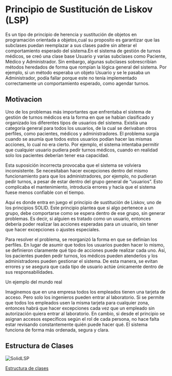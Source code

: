 # Principio de Sustitución de Liskov (LSP)
Es un tipo de principio de herencia y sustitución de objetos en programación orientada a objetos,cual su proposito es garantizar que las subclases puedan reemplazar a sus clases
padre sin alterar el comportamiento esperado del sistema.En el sistema de gestión de turnos médicos, se creó una clase base Usuario y varias subclases como Paciente, Médico y Administrador. 
Sin embargo, algunas subclases sobrescribían métodos heredados de forma que rompían la lógica general del sistema. Por ejemplo, si un método esperaba un objeto Usuario y se le pasaba un Administrador,
podía fallar porque este no tenía implementado correctamente un comportamiento esperado, como agendar turnos.
## Motivacion
Uno de los problemas más importantes que enfrentaba el sistema de gestión de turnos médicos era la forma en que se habían clasificado y organizado los diferentes tipos de usuarios del sistema. Existía una categoría general para todos los usuarios, de la cual se derivaban otros perfiles, como pacientes, médicos y administradores. El problema surgía cuando se asumía que todos estos usuarios podían hacer las mismas acciones, lo cual no era cierto. Por ejemplo, el sistema intentaba permitir que cualquier usuario pudiera pedir turnos médicos, cuando en realidad solo los pacientes deberían tener esa capacidad.

Esta suposición incorrecta provocaba que el sistema se volviera inconsistente. Se necesitaban hacer excepciones dentro del mismo funcionamiento para que los administradores, por ejemplo, no pudieran pedir turnos, a pesar de estar dentro del grupo general de “usuarios”. Esto complicaba el mantenimiento, introducía errores y hacía que el sistema fuese menos confiable con el tiempo.

Aquí es donde entra en juego el principio de sustitución de Liskov, uno de los principios SOLID. Este principio plantea que si algo pertenece a un grupo, debe comportarse como se espera dentro de ese grupo, sin generar problemas. Es decir, si alguien es tratado como un usuario, entonces debería poder realizar las acciones esperadas para un usuario, sin tener que hacer excepciones o ajustes especiales.

Para resolver el problema, se reorganizó la forma en que se definían los perfiles. En lugar de asumir que todos los usuarios pueden hacer lo mismo, se definieron claramente qué tipo de acciones puede realizar cada uno. Así, los pacientes pueden pedir turnos, los médicos pueden atenderlos y los administradores pueden gestionar el sistema. De esta manera, se evitan errores y se asegura que cada tipo de usuario actúe únicamente dentro de sus responsabilidades.

Un ejemplo del mundo real

Imaginemos que en una empresa todos los empleados tienen una tarjeta de acceso. Pero solo los ingenieros pueden entrar al laboratorio. Si se permite que todos los empleados usen la misma tarjeta para cualquier zona, entonces habrá que hacer excepciones cada vez que un empleado sin autorización quiera entrar al laboratorio. En cambio, si desde el principio se asignan accesos específicos según el rol de cada persona, no hace falta estar revisando constantemente quién puede hacer qué. El sistema funciona de forma más ordenada, segura y clara.

## Estructura de Clases

![SolidLSP](https://github.com/user-attachments/assets/a53cca7c-d3b4-427a-8bb5-3cf5c3dd4947)

[Estructura de clases](https://drive.google.com/file/d/1-hWIs_TFMcYxppuK0fVU2TL8FWhhg7C0/view?usp=sharing)

